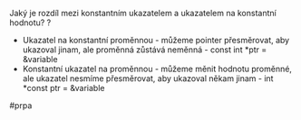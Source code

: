 Jaký je rozdíl mezi konstantním ukazatelem a ukazatelem na konstantní hodnotu?
?
- Ukazatel na konstantní proměnnou - můžeme pointer přesměrovat, aby ukazoval jinam, ale proměnná zůstává neměnná - const int *ptr = &variable
- Konstantní ukazatel na proměnnou - můžeme měnit hodnotu proměnné, ale ukazatel nesmíme přesměrovat, aby ukazoval někam jinam - int *const ptr = &variable
<!--SR:!2023-12-26,1,210-->

#prpa 